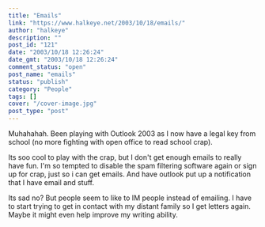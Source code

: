 ```yaml
---
title: "Emails"
link: "https://www.halkeye.net/2003/10/18/emails/"
author: "halkeye"
description: ""
post_id: "121"
date: "2003/10/18 12:26:24"
date_gmt: "2003/10/18 12:26:24"
comment_status: "open"
post_name: "emails"
status: "publish"
category: "People"
tags: []
cover: "/cover-image.jpg"
post_type: "post"
---
```


Muhahahah. Been playing with Outlook 2003 as I now have a legal key from school (no more fighting with open office to read school crap).

Its soo cool to play with the crap, but I don't get enough emails to really have fun. I'm so tempted to disable the spam filtering software again or sign up for crap, just so i can get emails. And have outlook put up a notification that I have email and stuff.

Its sad no? But people seem to like to IM people instead of emailing. I have to start trying to get in contact with my distant family so I get letters again. Maybe it might even help improve my writing ability.